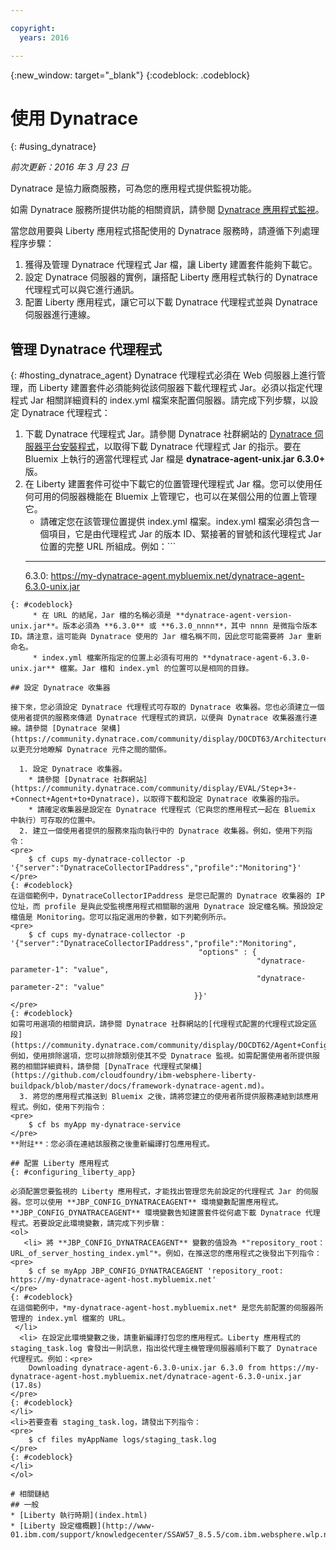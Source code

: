```yaml
---

copyright:
  years: 2016

---
```


{:new_window: target="_blank"}
{:codeblock: .codeblock}

# 使用 Dynatrace
{: #using_dynatrace}

*前次更新：2016 年 3 月 23 日*

Dynatrace 是協力廠商服務，可為您的應用程式提供監視功能。

如需 Dynatrace 服務所提供功能的相關資訊，請參閱 [Dynatrace 應用程式監視](http://www.dynatrace.com/en/products/application-monitoring.html)。

當您啟用要與 Liberty 應用程式搭配使用的 Dynatrace 服務時，請遵循下列處理程序步驟：

1. 獲得及管理 Dynatrace 代理程式 Jar 檔，讓 Liberty 建置套件能夠下載它。
2. 設定 Dynatrace 伺服器的實例，讓搭配 Liberty 應用程式執行的 Dynatrace 代理程式可以與它進行通訊。
3. 配置 Liberty 應用程式，讓它可以下載 Dynatrace 代理程式並與 Dynatrace 伺服器進行連線。

## 管理 Dynatrace 代理程式
{: #hosting_dynatrace_agent}
Dynatrace 代理程式必須在 Web 伺服器上進行管理，而 Liberty 建置套件必須能夠從該伺服器下載代理程式 Jar。必須以指定代理程式 Jar 相關詳細資料的 index.yml 檔案來配置伺服器。請完成下列步驟，以設定 Dynatrace 代理程式：
  1. 下載 Dynatrace 代理程式 Jar。請參閱 Dynatrace 社群網站的 [Dynatrace 伺服器平台安裝程式](https://community.dynatrace.com/community/display/EVAL/Step+1+-+Download+and+install+Dynatrace)，以取得下載 Dynatrace 代理程式 Jar 的指示。要在 Bluemix 上執行的適當代理程式 Jar 檔是 **dynatrace-agent-unix.jar** **6.3.0+** 版。
  2. 在 Liberty 建置套件可從中下載它的位置管理代理程式 Jar 檔。您可以使用任何可用的伺服器機能在 Bluemix 上管理它，也可以在某個公用的位置上管理它。
     * 請確定您在該管理位置提供 index.yml 檔案。index.yml 檔案必須包含一個項目，它是由代理程式 Jar 的版本 ID、緊接著的冒號和該代理程式 Jar 位置的完整 URL 所組成。例如：```
      ---
      6.3.0: https://my-dynatrace-agent.mybluemix.net/dynatrace-agent-6.3.0-unix.jar
```  
{: #codeblock}
     * 在 URL 的結尾，Jar 檔的名稱必須是 **dynatrace-agent-version-unix.jar**。版本必須為 **6.3.0** 或 **6.3.0_nnnn**，其中 nnnn 是微指令版本 ID。請注意，這可能與 Dynatrace 使用的 Jar 檔名稱不同，因此您可能需要將 Jar 重新命名。       
     * index.yml 檔案所指定的位置上必須有可用的 **dynatrace-agent-6.3.0-unix.jar** 檔案。Jar 檔和 index.yml 的位置可以是相同的目錄。

## 設定 Dynatrace 收集器

接下來，您必須設定 Dynatrace 代理程式可存取的 Dynatrace 收集器。您也必須建立一個使用者提供的服務來傳遞 Dynatrace 代理程式的資訊，以便與 Dynatrace 收集器進行連線。請參閱 [Dynatrace 架構](https://community.dynatrace.com/community/display/DOCDT63/Architecture)，以更充分地瞭解 Dynatrace 元件之間的關係。

  1. 設定 Dynatrace 收集器。
    * 請參閱 [Dynatrace 社群網站](https://community.dynatrace.com/community/display/EVAL/Step+3+-+Connect+Agent+to+Dynatrace)，以取得下載和設定 Dynatrace 收集器的指示。
    * 請確定收集器是設定在 Dynatrace 代理程式（它與您的應用程式一起在 Bluemix 中執行）可存取的位置中。
  2. 建立一個使用者提供的服務來指向執行中的 Dynatrace 收集器。例如，使用下列指令：
<pre>
    $ cf cups my-dynatrace-collector -p '{"server":"DynatraceCollectorIPaddress","profile":"Monitoring"}'
</pre>
{: #codeblock}
在這個範例中，DynatraceCollectorIPaddress 是您已配置的 Dynatrace 收集器的 IP 位址，而 profile 是與此受監視應用程式相關聯的選用 Dynatrace 設定檔名稱。預設設定檔值是 Monitoring。您可以指定選用的參數，如下列範例所示。
<pre>
    $ cf cups my-dynatrace-collector -p '{"server":"DynatraceCollectorIPaddress","profile":"Monitoring",
                                          "options" : {
                                                       "dynatrace-parameter-1": "value",
                                                       "dynatrace-parameter-2": "value"
                                         }}'
</pre>
{: #codeblock}
如需可用選項的相關資訊，請參閱 Dynatrace 社群網站的[代理程式配置的代理程式設定區段](https://community.dynatrace.com/community/display/DOCDT62/Agent+Configuration)。例如，使用排除選項，您可以排除類別使其不受 Dynatrace 監視。如需配置使用者所提供服務的相關詳細資料，請參閱 [DynaTrace 代理程式架構](https://github.com/cloudfoundry/ibm-websphere-liberty-buildpack/blob/master/docs/framework-dynatrace-agent.md)。
  3. 將您的應用程式推送到 Bluemix 之後，請將您建立的使用者所提供服務連結到該應用程式。例如，使用下列指令：
<pre>
    $ cf bs myApp my-dynatrace-service
</pre>  
**附註**：您必須在連結該服務之後重新編譯打包應用程式。

## 配置 Liberty 應用程式
{: #configuring_liberty_app}

必須配置您要監視的 Liberty 應用程式，才能找出管理您先前設定的代理程式 Jar 的伺服器。您可以使用 **JBP_CONFIG_DYNATRACEAGENT** 環境變數配置應用程式。**JBP_CONFIG_DYNATRACEAGENT** 環境變數告知建置套件從何處下載 Dynatrace 代理程式。若要設定此環境變數，請完成下列步驟：
<ol>
   <li> 將 **JBP_CONFIG_DYNATRACEAGENT** 變數的值設為 *"repository_root：URL_of_server_hosting_index.yml"*。例如，在推送您的應用程式之後發出下列指令：
<pre>   
    $ cf se myApp JBP_CONFIG_DYNATRACEAGENT 'repository_root: https://my-dynatrace-agent-host.mybluemix.net'
</pre>
{: #codeblock}
在這個範例中，*my-dynatrace-agent-host.mybluemix.net* 是您先前配置的伺服器所管理的 index.yml 檔案的 URL。
 </li>
  <li> 在設定此環境變數之後，請重新編譯打包您的應用程式。Liberty 應用程式的 staging_task.log 會發出一則訊息，指出從代理主機管理伺服器順利下載了 Dynatrace 代理程式。例如：<pre>
    Downloading dynatrace-agent-6.3.0-unix.jar 6.3.0 from https://my-dynatrace-agent-host.mybluemix.net/dynatrace-agent-6.3.0-unix.jar (17.8s)
</pre>
{: #codeblock}
</li>
<li>若要查看 staging_task.log，請發出下列指令：
<pre>
    $ cf files myAppName logs/staging_task.log
</pre>  
{: #codeblock}
</li>
</ol>

# 相關鏈結
## 一般
* [Liberty 執行時期](index.html)
* [Liberty 設定檔概觀](http://www-01.ibm.com/support/knowledgecenter/SSAW57_8.5.5/com.ibm.websphere.wlp.nd.doc/ae/cwlp_about.html)
